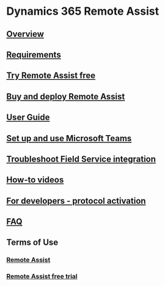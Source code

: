 # Dynamics 365 Remote Assist
## [Overview](index.md)
## [Requirements](requirements.md)
## [Try Remote Assist free](try-remote-assist-free.md)
## [Buy and deploy Remote Assist](buy-and-deploy-remote-assist.md)
## [User Guide](user-guide.md)
## [Set up and use Microsoft Teams](use-microsoft-teams-with-remote-assist.md)
## [Troubleshoot Field Service integration](troubleshoot-field-service.md)
## [How-to videos](https://go.microsoft.com/fwlink/p/?linkid=2021485)
## [For developers - protocol activation](protocol-activation.md)
## [FAQ](faq.md)
## Terms of Use
### [Remote Assist](../legal/remote-assist-license-terms.md)
### [Remote Assist free trial](../legal/remote-assist-license-terms-free-trial.md)
